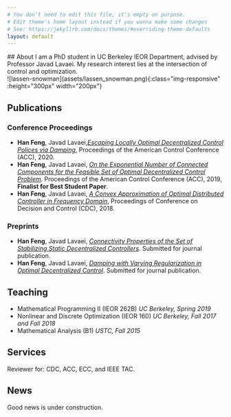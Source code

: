 ```yaml
---
# You don't need to edit this file, it's empty on purpose.
# Edit theme's home layout instead if you wanna make some changes
# See: https://jekyllrb.com/docs/themes/#overriding-theme-defaults
layout: default
---
```


<link rel="stylesheet" href="/assets/css/site.css">

<div class="container">
<div class="row">
<div class="col-8">
## About 
I am a PhD student in UC Berkeley IEOR Department, advised by Professor Javad Lavaei. My research interest lies at the intersection of control and optimization. 
</div>
<div class="col-4">
![lassen-snowman](assets/lassen_snowman.png){:class="img-responsive" :height="300px" width="200px"} 
</div>
</div> 
</div>


##  Publications 

### Conference Proceedings 
+  **Han Feng**, Javad Lavaei,[*Escaping Locally Optimal Decentralized Control Polices via Damping*](), Proceedings of the American Control Conference (ACC), 2020.
+  **Han Feng**, Javad Lavaei, [*On the Exponential Number of Connected Components for the Feasible Set of Optimal Decentralized Control Problem*](https://ieeexplore.ieee.org/abstract/document/8814952). Proceedings of the American Control Conference (ACC), 2019, **Finalist for Best Student Paper**. 
+  **Han Feng**, Javad Lavaei, [*A Convex Approximation of Optimal Distributed Controller in Frequency Domain*](https://ieeexplore.ieee.org/abstract/document/8618977), Proceedings of Conference on Decision and Control (CDC), 2018.


### Preprints
+ **Han Feng**, Javad Lavaei, [*Connectivity Properties of the Set of Stabilizing Static Decentralized Controllers*](http://www.ieor.berkeley.edu/~lavaei/ODC_Com_2019_1.pdf). Submitted for journal publication.
+ **Han Feng**, Javad Lavaei, [*Damping with Varying Regularization in Optimal Decentralized Control*](http://www.ieor.berkeley.edu/~lavaei/ODC_hom_2019_2.pdf). Submitted for journal publication.

## Teaching 
+ Mathematical Programming II (IEOR 262B) *UC Berkeley, Spring 2019*
+ Nonlinear and Discrete Optimization (IEOR 160) *UC Berkeley, Fall 2017 and Fall 2018*
+ Mathematical Analysis (B1) *USTC, Fall 2015*

## Services
Reviewer for: CDC, ACC, ECC, and IEEE TAC. 

##  News
Good news is under construction. 
